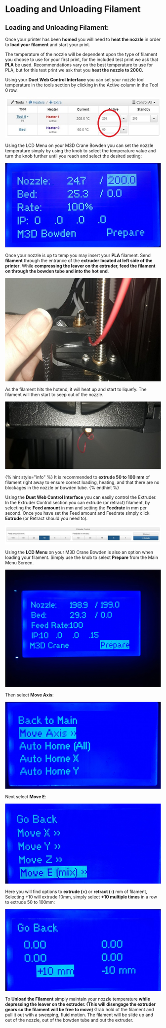 # Loading and Unloading Filament

## Loading and Unloading Filament:

Once your printer has been **homed** you will need to **heat the nozzle** in order to **load your filament** and start your print.

The temperature of the nozzle will be dependent upon the type of filament you choose to use for your first print, for the included test print we ask that **PLA** be used. Recommendations vary on the best temperature to use for PLA, but for this test print we ask that you **heat the nozzle to 200C.**

Using your **Duet Web Control Interface** you can set your nozzle tool temperature in the tools section by clicking in the Active column in the Tool 0 row. 

![Duet Web Control Tool section](../.gitbook/assets/duettoolssettingthetemp.jpg)

Using the LCD Menu on your M3D Crane Bowden you can set the nozzle temperature simply by using the knob to select the temperature value and turn the knob further until you reach and select the desired setting:

![Setting the Nozzle temperature](../.gitbook/assets/settemp.jpg)

 

Once your nozzle is up to temp you may insert your **PLA** filament. Send **filament** through the entrance of the **extruder** **located at left side of the printer**. While **compressing the leaver on the extruder, feed the filament on through the bowden tube and into the hot end**.

![Loading the M3D Crane Bowden](../.gitbook/assets/loadingunloadingbowden.jpg)

 As the filament hits the hotend, it will heat up and start to liquefy. The filament will then start to seep out of the nozzle.

![Loading the M3D Crane Bowden](../.gitbook/assets/loadingbowden.jpg)

{% hint style="info" %}
It is recommended to **extrude 50 to 100 mm** of filament right away to ensure correct loading, heating, and that there are no blockages in the nozzle or bowden tube. 
{% endhint %}

Using the **Duet Web Control Interface** you can easily control the Extruder. In the Extruder Control section you can extrude \(or retract\) filament, by selecting the **Feed amount** in mm and setting the **Feedrate** in mm per second. Once you have set the Feed amount and Feedrate simply click **Extrude** \(or Retract should you need to\).

![Duet Web Control Extruder Control](../.gitbook/assets/duetextrudercontol.jpg)

Using the **LCD Menu** on your M3D Crane Bowden is also an option when loading your filament. Simply use the knob to select **Prepare** from the Main Menu Screen. 

![Main Menu](../.gitbook/assets/menu2.jpg)

Then select **Move Axis**:

![Move Axis ](../.gitbook/assets/moveaxisbowden.jpg)

Next select **Move E**:

![Move E](../.gitbook/assets/selectaxis.jpg)

Here you will find options to **extrude \(+\)** or **retract \(-\)** mm of filament, Selecting +10 will extrude 10mm, simply select **+10 multiple times** in a row to extrude 50 to 100mm:

![Extrude +10mm](../.gitbook/assets/extrudebowden.jpg)



To **Unload the Filament** simply maintain your nozzle temperature **while depressing the leaver on the extruder. \(This will disengage the extruder gears so the filament will be free to move\)** Grab hold of the filament and pull it out with a sweeping, fluid motion. The filament will be slide up and out of the nozzle, out of the bowden tube and out the extruder.  

